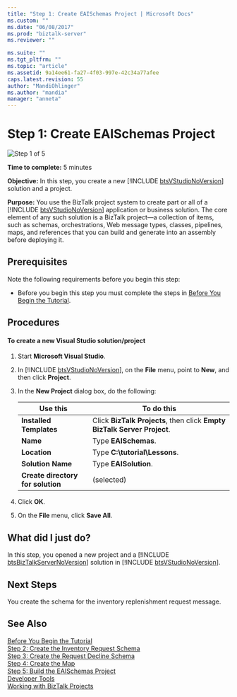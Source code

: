 ```yaml
---
title: "Step 1: Create EAISchemas Project | Microsoft Docs"
ms.custom: ""
ms.date: "06/08/2017"
ms.prod: "biztalk-server"
ms.reviewer: ""

ms.suite: ""
ms.tgt_pltfrm: ""
ms.topic: "article"
ms.assetid: 9a14ee61-fa27-4f03-997e-42c34a77afee
caps.latest.revision: 55
author: "MandiOhlinger"
ms.author: "mandia"
manager: "anneta"
---
```

# Step 1: Create EAISchemas Project
![Step 1 of 5](../core/media/step-1of5.gif "Step_1of5")  

 **Time to complete:** 5 minutes  

 <strong>Objective:</strong> In this step, you create a new [!INCLUDE [btsVStudioNoVersion](../includes/btsvstudionoversion-md.md)] solution and a project.  

 <strong>Purpose:</strong> You use the BizTalk project system to create part or all of a [!INCLUDE [btsVStudioNoVersion](../includes/btsvstudionoversion-md.md)] application or business solution. The core element of any such solution is a BizTalk project—a collection of items, such as schemas, orchestrations, Web message types, classes, pipelines, maps, and references that you can build and generate into an assembly before deploying it.  

## Prerequisites  
 Note the following requirements before you begin this step:  

-   Before you begin this step you must complete the steps in [Before You Begin the Tutorial](../core/before-you-begin-the-tutorial.md).  

## Procedures  

#### To create a new Visual Studio solution/project  

1. Start **Microsoft Visual Studio**.  

2. In [!INCLUDE [btsVStudioNoVersion](../includes/btsvstudionoversion-md.md)], on the <strong>File</strong> menu, point to <strong>New</strong>, and then click <strong>Project</strong>.  

3. In the **New Project** dialog box, do the following:  


   |                    Use this                    |                                             To do this                                             |
   |------------------------------------------------|----------------------------------------------------------------------------------------------------|
   |      <strong>Installed Templates</strong>      | Click <strong>BizTalk Projects</strong>, then click <strong>Empty BizTalk Server Project</strong>. |
   |             <strong>Name</strong>              |                                 Type <strong>EAISchemas</strong>.                                  |
   |           <strong>Location</strong>            |                             Type <strong>C:\tutorial\Lessons</strong>.                             |
   |         <strong>Solution Name</strong>         |                                 Type <strong>EAISolution</strong>.                                 |
   | <strong>Create directory for solution</strong> |                                             (selected)                                             |


4. Click **OK**.  

5. On the **File** menu, click **Save All**.  

## What did I just do?  
 In this step, you opened a new project and a [!INCLUDE [btsBizTalkServerNoVersion](../includes/btsbiztalkservernoversion-md.md)] solution in [!INCLUDE [btsVStudioNoVersion](../includes/btsvstudionoversion-md.md)].  

## Next Steps  
 You create the schema for the inventory replenishment request message.  

## See Also  
 [Before You Begin the Tutorial](../core/before-you-begin-the-tutorial.md)   
 [Step 2: Create the Inventory Request Schema](../core/step-2-create-the-inventory-request-schema.md)   
 [Step 3: Create the Request Decline Schema](../core/step-3-create-the-request-decline-schema.md)   
 [Step 4: Create the Map](../core/step-4-create-the-map.md)   
 [Step 5: Build the EAISchemas Project](../core/step-5-build-the-eaischemas-project.md)   
 [Developer Tools](../core/developer-tools.md)   
 [Working with BizTalk Projects](../core/working-with-biztalk-projects.md)